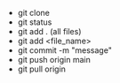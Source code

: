 * git clone
* git status
* git add . (all files)
* git add <file_name>
* git commit -m "message"
* git push origin main
* git pull origin
